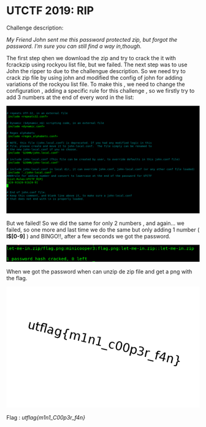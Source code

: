 UTCTF 2019: RIP
==================================

Challenge description:

*My Friend John sent me this password protected zip, but forgot the password. I'm sure you can still find a way in,though.*

The first step qhen we download the zip and try to crack the it with fcrackzip using rockyou list file, but we failed. The next step was to use John the ripper to due to the challengue description. So we need try to crack zip file by using john and modified the config of john for adding variations of the rockyou list file. To make this , we need to change the configuration , adding a specific rule for this challenge , so we firstly try to add 3 numbers at the end of every word in the list:

![](pics/pic1.png?raw=true)

But we failed!
So we did the same for only 2 numbers , and again... we failed, so one more and last time we do the same but only adding 1 number ( **l$[0-9]** ) and BINGO!!, after a few seconds we got the password.

![](pics/pic2.png?raw=true)

When we got the password when can unzip de zip file and get a png with the flag.

![](pics/flag.png?raw=true)

Flag : *utflag{m1n1_C00p3r_f4n}*
